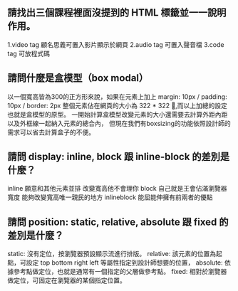 ## 請找出三個課程裡面沒提到的 HTML 標籤並一一說明作用。
1.video tag 顧名思義可置入影片顯示於網頁
2.audio tag 可置入聲音檔
3.code  tag 可放程式碼

## 請問什麼是盒模型（box modal）
以一個寬高皆為300的正方形來說，如果在元素上加上 margin: 10px / padding: 10px / border: 2px 
整個元素佔在網頁的大小為 322 * 322 ,而以上加總的設定也就是盒模型的原型。 
一開始計算盒模型改變元素的大小還需要去計算外距內距以及外框線一起納入元素的總合內，
但現在我們有boxsizing的功能依照設計師的需求可以省去計算盒子的不便。

## 請問 display: inline, block 跟 inline-block 的差別是什麼？
inline 願意和其他元素並排 改變寬高他不會理你
block 自己就是王會佔滿瀏覽器寬度 能夠改變寬高唯一親民的地方
inlineblock 能屈能伸擁有前兩者的優點

## 請問 position: static, relative, absolute 跟 fixed 的差別是什麼？

static: 沒有定位，按瀏覽器預設顯示流進行排版。
relative: 該元素的位置為起點，可設定 top bottom right left 等屬性指定到設計師想要的位置，
absolute: 依據參考點做定位，也就是通常有一個指定的父層做參考點。
fixed: 相對於瀏覽器做定位，可固定在瀏覽器的某個指定位置。